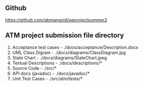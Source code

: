 ## Github
https://github.com/abmangold/seprojectsummer2

## ATM project submission file directory

1. Acceptance test cases    -   ./docs/acceptance/Description.docx
2. UML Class Digram         -   ./docs/diagrams/ClassDiagram.jpg
3. State Chart              -   ./docs/diagrams/StateChart.jpeg
4. Textual Descriptions     -   ./docs/descriptions/*
5. Source Code              -   ./src/*
6. API docs (javadoc)       -   ./docs/javadoc/*
7. Unit Test Cases          -   ./src/atm/tests/*
